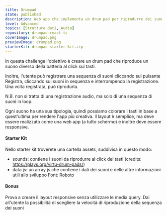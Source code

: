 ```yaml
---
title: Drumpad
state: published
description: Web app che implementa un drum pad per riprodurre dei suoni, registrare una sequenza e riprodurla.
level: Advanced
topics: [Strutture dati, Audio]
repository: drumpad-react-ts
coverImage: drumpad.png
previewImage: drumpad.png
starterKit: drumpad-starter-kit.zip
---
```

In questa challenge l'obiettivo è creare un drum pad che riproduce un suono diverso della batteria al click sui tasti.

Inoltre, l'utente può registrare una sequenza di suoni cliccando sul pulsante Registra, cliccando sui suoni in sequenza e interrompendo la registrazione. Una volta registrata, può riprodurla.

N.B. non si tratta di una registrazione audio, ma solo di una sequenza di suoni in loop.

Ogni suono ha una sua tipologia, quindi possiamo colorare i tasti in base a quest'ultima per rendere l'app più creativa.
Il layout è semplice, ma deve essere realizzato come una web app (a tutto schermo) e inoltre deve essere responsive.

#### Starter Kit
Nello starter kit troverete una cartella assets, suddivisa in questo modo:
- sounds: contiene i suoni da riprodurre al click dei tasti (credits: https://plays.org/virtu-drum-pads/)
- data.js: un array js che contiene i dati dei suoni e delle altre informazioni utili allo sviluppo
Font: Roboto

#### Bonus
Prova a creare il layout responsive senza utilizzare le media query. Dai all'utente la possibilità di scegliere la velocità di riproduzione della sequenza dei suoni